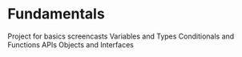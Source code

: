 # Fundamentals
Project for basics screencasts Variables and Types Conditionals and Functions APIs Objects and Interfaces
